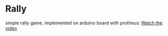 # Rally

simple rally game, implemented on arduino board with protheus:
[Watch the video](https://github.com/ArshiaBP/Rally/raw/refs/heads/master/rally.mp4)
